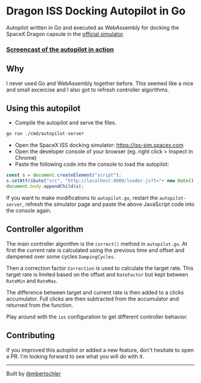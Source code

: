 # Dragon ISS Docking Autopilot in Go

Autopilot written in Go and executed as WebAssembly for docking the SpaceX
Dragon capsule in the [official simulator](https://iss-sim.spacex.com). 

### [Screencast of the autopilot in action](https://youtu.be/jLTr6UwuSd4)

## Why

I never used Go and WebAssembly together before. This seemed like a nice and
small excercise and I also got to refresh controller algorithms.

## Using this autopilot

- Compile the autopilot and serve the files.

```bash
go run ./cmd/autopilot-server
```

- Open the SpaceX ISS docking simulator: https://iss-sim.spacex.com
- Open the developer console of your browser (eg. right click > Inspect in Chrome)
- Paste the following code into the console to load the autopilot:

```js
const s = document.createElement("script");
s.setAttribute("src", "http://localhost:8000/loader.js?t="+ new Date().getTime());
document.body.appendChild(s);
```

If you want to make modifications to `autopilot.go`, restart the
`autopilot-server`, refresh the simulator page and paste the above
JavaScript code into the console again.

## Controller algorithm

The main controller algorithm is the `correct()` method in `autopilot.go`.
At first the current rate is calculated using the previous time and offset
and dampened over some cycles `DampingCycles`.

Then a correction factor `Correction` is used to calculate the target rate.
This target rate is limited based on the offset and `RateFactor` but kept
between `RateMin` and `RateMax`.

The difference between target and current rate is then added to a clicks
accumulator. Full clicks are then subtracted from the accumulator and
returned from the function.

Play around with the `ios` configuration to get different controller behavior.

## Contributing

If you improved this autopilot or added a new feature, don't hesitate to open a PR.
I'm looking forward to see what you will do with it.

---

Built by [@mbertschler](https://twitter.com/mbertschler)
